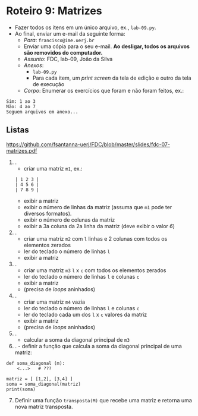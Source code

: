 <meta http-equiv="Content-Type" content="text/html; charset=UTF-8"/></p>        

Roteiro 9: Matrizes
===================

- Fazer todos os itens em um único arquivo, ex., `lab-09.py`.
- Ao final, enviar um e-mail da seguinte forma:
    - *Para*: `francisco@ime.uerj.br`
    - Enviar uma cópia para o seu e-mail.
      **Ao desligar, todos os arquivos são removidos do computador.**
    - *Assunto*: FDC, lab-09, João da Silva
    - *Anexos*:
        - `lab-09.py`
        - Para cada item, um *print screen* da tela de edição e outro da tela de execução
    - *Corpo*: Enumerar os exercícios que foram e não foram feitos, ex.:

```
Sim: 1 ao 3
Não: 4 ao 7
Seguem arquivos em anexo...
```

Listas
------

<https://github.com/fsantanna-uerj/FDC/blob/master/slides/fdc-07-matrizes.pdf>

1. .
    - criar uma matriz `m1`, ex.:
    ```
    | 1 2 3 |
    | 4 5 6 |
    | 7 8 9 |
    ```
    - exibir a matriz
    - exibir o número de linhas da matriz (assuma que `m1` pode ter diversos formatos).
    - exibir o número de colunas da matriz
    - exibir a 3a coluna da 2a linha da matriz (deve exibir o valor *6*)
2. .
    - criar uma matriz `m2` com `l` linhas e 2 colunas com todos os elementos zerados
    - ler do teclado o número de linhas `l`
    - exibir a matriz
3. .
    - criar uma matriz `m3` `l` x `c` com todos os elementos zerados
    - ler do teclado o número de linhas `l` e colunas `c`
    - exibir a matriz
    - (precisa de *loops* aninhados)
4. .
    - criar uma matriz `m4` vazia
    - ler do teclado o número de linhas `l` e colunas `c`
    - ler do teclado cada um dos `l` x `c` valores da matriz
    - exibir a matriz
    - (precisa de *loops* aninhados)
5. .
    - calcular a soma da diagonal principal de `m3`
6.   .
    - definir a função que calcula a soma da diagonal principal de uma matriz:
```
def soma_diagonal (m):
    <...>   # ???

matriz = [ [1,2], [3,4] ]
soma = soma_diagonal(matriz)
print(soma)
```
7. Definir uma função `transposta(M)` que recebe uma matriz e retorna uma nova
   matriz transposta.
